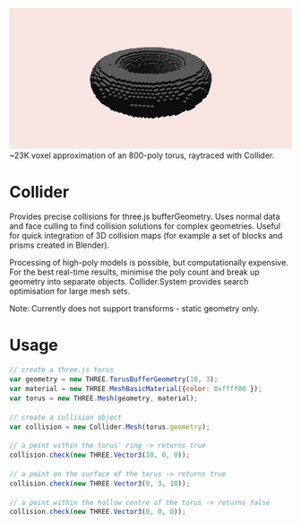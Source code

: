 ![collider_torus](/screenshots/torus.png?raw=true)
~23K voxel approximation of an 800-poly torus, raytraced with Collider.

# Collider

Provides precise collisions for three.js bufferGeometry. Uses normal data and face culling to find collision solutions for complex geometries. Useful for quick integration of 3D collision maps (for example a set of blocks and prisms created in Blender).

Processing of high-poly models is possible, but computationally expensive. For the best real-time results, minimise the poly count and break up geometry into separate objects. Collider.System provides search optimisation for large mesh sets.

Note: Currently does not support transforms - static geometry only.

# Usage

```javascript
// create a three.js torus
var geometry = new THREE.TorusBufferGeometry(10, 3);
var material = new THREE.MeshBasicMaterial({color: 0xffff00 });
var torus = new THREE.Mesh(geometry, material);

// create a collision object
var collision = new Collider.Mesh(torus.geometry);

// a point within the torus' ring -> returns true
collision.check(new THREE.Vector3(10, 0, 0));

// a point on the surface of the torus -> returns true
collision.check(new THREE.Vector3(0, 3, 10));

// a point within the hollow centre of the torus -> returns false
collision.check(new THREE.Vector3(0, 0, 0));
```

